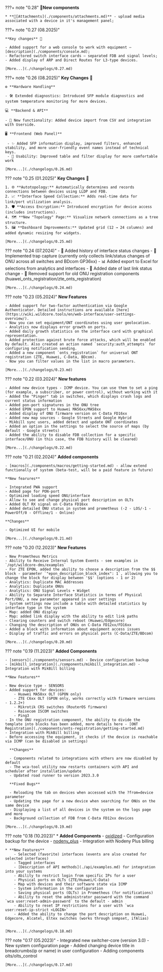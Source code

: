 ???+ note "0.28"
    **🚀New components**

    * **📸[Attachments](./components/attachments.md)** - upload media associated with a device in it's management panel;

???+ note "0.27 (08.2025)"

    **Key changes** 🔑     
    
    - Added support for a web console to work with equipment – [description](./components/console.md);  
    - Refactored switch interface cards – separated FDB and signal levels;
    - Added display of ARP and Direct Routes for L3-type devices.

    [More...](./changelogs/0.27.md)    

???+ note "0.26 (08.2025)"
    **Key Changes** 🔑      
    
    ⚙️ **Hardware Handling**    

    - 🛠️ Extended diagnostics: Introduced SFP module diagnostics and system temperature monitoring for more devices.
    
    💻 **Backend & API**

    - 🚀 New functionality: Added device import from CSV and integration with Userside.
    
    🖥️ **Frontend (Web Panel)**    

     - ✨ Added SFP information display, improved filters, enhanced stability, and more user-friendly event names instead of technical keys.
     - 🎨 Usability: Improved table and filter display for more comfortable work  

    [More...](./changelogs/0.26.md)


??? note "0.25 (01.2025)"
    **Key Changes** 🔑    

    1. 🌐 **Autotopology:** Automatically determines and records connections between devices using LLDP and FDB.
    2. 📈 **Interface Speed Collection:** Adds real-time data for link/port utilization analysis.
    3. 🛡️ **Access Encryption:** Introduced encryption for device access (includes instructions).
    4. 🗺️ **New "Topology" Page:** Visualize network connections as a tree structure.
    5. 🖼️ **Dashboard Improvements:** Updated grid (12 → 24 columns) and added dynamic resizing for widgets.

    [More...](./changelogs/0.25.md)

??? note "0.24 (07.2024)"
    - 📜 Added history of interface status changes
    - 🔄 Implemented trap capture (currently only collects link/status changes of ONU across all switches and BDcom GP36xx)
    - 📊 Added export to Excel for selections from analytics and interfaces
    - 📅 Added date of last link status change
    - 🚫 Removed support for old ONU registration components (huawei_onts_registration/zte_onts_registration)
        
    [More...](./changelogs/0.24.md)

??? note "0.23 (05.2024)"
    **New Features**

    - Added support for two-factor authentication via Google Authenticator. Detailed instructions are available [here](https://wiki.wildcore.tools/en/web-interface/user-settings-overview/).
    - Now you can set equipment/ONT coordinates using user geolocation.
    - Analytics now displays error growth on ports.
    - Added daily growth statistics on the interface card with graphical representation.
    - Added protection against brute force attacks, which will be enabled by default. Also created an action named `security:auth_attempts` for configuring notification sending.
    - Added a new component `onts_registration` for universal ONT registration (ZTE, Huawei, C-Data, BDcom).
    - Now you can filter values in the list in macro parameters.
    
    [More...](./changelogs/0.23.md)

??? note "0.22 (03.2024)"
    **New features** 
     
    - Added new device types - ICMP device. You can use them to set a ping (for example, a subscriber, or power control), without working with it
    - Added the "Pinger" tab in switches, which displays crash logs and current status information
    - Added pon-port signatures in the ONU tree
    - Added EPON support to Huawei MA56xx/MA58xx
    - Added display of ONU firmware version on C-Data FD16xx
    - Added new map sources - Google Streets and Google Hybrid
    - Mikbill sync users, added detect and update ONT coordinates
    - Added an option in the settings to select the source of maps (by default - Google streets)
    - Added the ability to disable FDB collection for a specific interface/ONU (in this case, the FDB history will be cleared)

    [More...](./changelogs/0.22.md)

??? note "0.21 (02.2024)"
    **Added components**

    - [macros](./components/macros/getting-started.md) - allow extend functionally of system (beta-test, will be a paid feature in future)

    **New fearures**
    
    - Integrated PWA support
    - Added page for PON-port
    - Optimized loading speed ONU/interface
    - Allow to see and change physical port description on OLTs
    - Added OLT RX signal on C-Data FD16xx
    - Added detailed ONU status in system and prometheus (-2 - LOS/-1 - PowerOff/0 - Offline/1 - Online)

    **Changes**
    
    - Optimized UI for mobile

    [More...](./changelogs/0.21.md)

??? note "0.20 (12.2023)"
    **New Features**

    - New Prometheus Metrics
    - Ability to Receive Internal System Events - see examples in `/opt/wildcore-dms/examples`
    - For ZTE EPON, added the ability to choose a description from the $$ block - parameter `"epon_description_block_index": 1`, allowing you to change the block for display between '$$' (options - 1 or 2)
    - Analytics: Duplicate MAC Addresses
    - Analytics: Duplicate ONUs
    - Analytics: ONU Signal Levels + Widget
    - Ability to Separate Interface Statistics in terms of Physical Port/ONU, a new parameter appeared in user settings
    - System settings now include a table with detailed statistics by interface type in the system
    - Map: added ONU display
    - Map: added link display with the ability to edit link paths
    - Clearing counters and switch reboot (Huawei/Edgecore)
    - Changing the description of ONUs on C-Data FD12xx/FD16xx
    - Added a block with information about equipment access issues
    - Display of traffic and errors on physical ports (C-Data/ZTE/BDcom)
    
    [More...](./changelogs/0.20.md)  


??? note "0.19 (11.2023)"
    **Added Components**      

    - [sensors](./components/sensors.md) - Device configuration backup
    - [mikbill_integration](./components/mikbill_integration.md) - Integration with MikBill billing
    
    **New Features**

    - New device type - SENSORS
    - Added support for devices:
        - Huawei MA58xx OLT (GPON only)
        - ZTE C6xx OLT (GPON only, works correctly with firmware versions - 1.2.2+)
        - Mikrotik CRS switches (RouterOS firmware)
        - Raisecom ISCOM switches
        - Ping3
    - In the ONU registration component, the ability to divide the template into blocks has been added, more details here - [ONT Registration](./components/onts-registration/getting-started.md)
    - Integration with MikBill billing
    - Before accessing the equipment, it checks if the device is reachable via ICMP (can be disabled in settings)

      **Changes**

      - Components related to integrations with others are now disabled by default
      - The wca-tool utility now restarts containers with API and scheduler after installation/update
      - Updated road runner to version 2023.3.0

      **Fixed Bugs**

      - Reloading the tab on devices when accessed with the ?from=device parameter
      - Updating the page for a new device when searching for ONUs on the same device
      - Displaying a list of all devices in the system on the logs page and more
      - Background collection of FDB from C-Data FD12xx devices
    
    [More...](./changelogs/0.19.md)     

??? note "0.18 (10.2023)" 
    * **Added Components**
        - [oxidized](./components/oxidized.md) - Configuration backup for the device
        - [nodeny_plus](./components/nodeny_plus.md) - Integration with Nodeny Plus billing
    
    * **New Features**
        - Selected (favorite) interfaces (events are also created for selected interfaces)
        - Tagged interfaces
        - [Description of API methods](./api/examples.md) for integration into your systems
        - Ability to restrict login from specific IPs for a user
        - Physical ports on OLTs (ZTE/Huawei/C-Data)
        - Map with devices and their software state via ICMP
        - System information in the configuration
        - Saving physical ports (OLTs) in Prometheus (for notifications)
        - Ability to reset the administrator password with the command `wca user:reset-admin-password` to the default - admin
        - Ability to reset IP restrictions for a user with `wca user:reset-ip-strict <LOGIN>`
        - Added the ability to change the port description on Huawei, Edgecore, Alcatel, Eltex switches (works through snmpset, ifAlias)
    

    [More...](./changelogs/0.18.md) 
    
??? note "0.17 (05.2023)"
    - Integrated new switcher-core (version 3.0)
    - New system configuration page
    - Added changing device title in breadcrumbs(ip or name) in user configuration
    - Adding components olts/olts_control

    [More...](./changelogs/0.17.md) 

